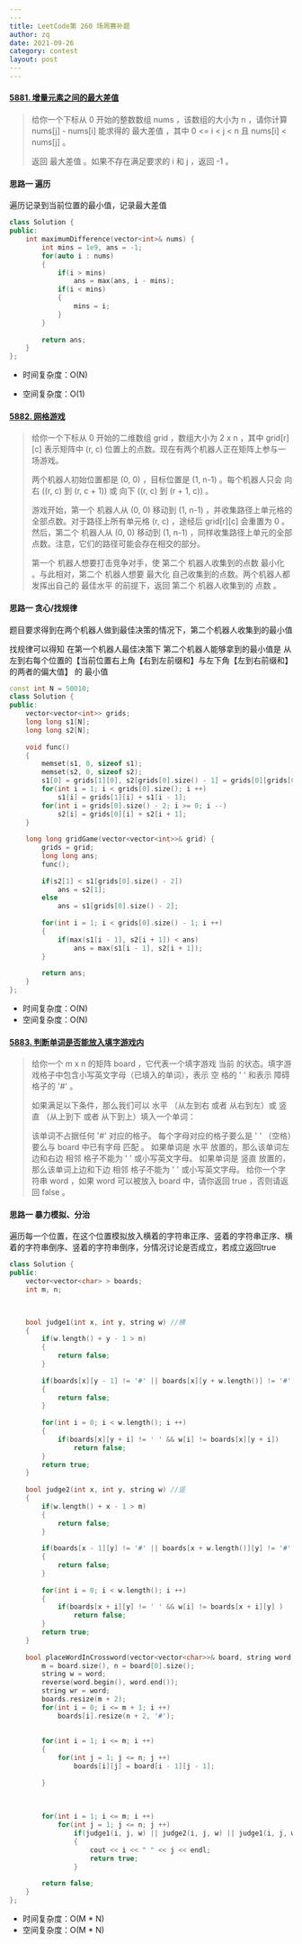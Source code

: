 ```yaml
---
​---
title: LeetCode第 260 场周赛补题
author: zq
date: 2021-09-26
category: contest
layout: post
​---
---
```


#### [5881. 增量元素之间的最大差值](https://leetcode-cn.com/problems/maximum-difference-between-increasing-elements/)

> 给你一个下标从 0 开始的整数数组 nums ，该数组的大小为 n ，请你计算 nums[j] - nums[i] 能求得的 最大差值 ，其中 0 <= i < j < n 且 nums[i] < nums[j] 。
>
> 返回 最大差值 。如果不存在满足要求的 i 和 j ，返回 -1 。
>

####  思路一	遍历

遍历记录到当前位置的最小值，记录最大差值

```c++
class Solution {
public:
    int maximumDifference(vector<int>& nums) {
        int mins = 1e9, ans = -1;
        for(auto i : nums)
        {
            if(i > mins)
                ans = max(ans, i - mins);
            if(i < mins)
            {
                mins = i;
            }
        }
        
        return ans;
    }
};
```



- 时间复杂度：O(N)

- 空间复杂度：O(1)

  

#### [5882. 网格游戏](https://leetcode-cn.com/problems/grid-game/)

> 给你一个下标从 0 开始的二维数组 grid ，数组大小为 2 x n ，其中 grid[r][c] 表示矩阵中 (r, c) 位置上的点数。现在有两个机器人正在矩阵上参与一场游戏。
>
> 两个机器人初始位置都是 (0, 0) ，目标位置是 (1, n-1) 。每个机器人只会 向右 ((r, c) 到 (r, c + 1)) 或 向下 ((r, c) 到 (r + 1, c)) 。
>
> 游戏开始，第一个 机器人从 (0, 0) 移动到 (1, n-1) ，并收集路径上单元格的全部点数。对于路径上所有单元格 (r, c) ，途经后 grid[r][c] 会重置为 0 。然后，第二个 机器人从 (0, 0) 移动到 (1, n-1) ，同样收集路径上单元的全部点数。注意，它们的路径可能会存在相交的部分。
>
> 第一个 机器人想要打击竞争对手，使 第二个 机器人收集到的点数 最小化 。与此相对，第二个 机器人想要 最大化 自己收集到的点数。两个机器人都发挥出自己的 最佳水平 的前提下，返回 第二个 机器人收集到的 点数 。
>

####  思路一	贪心/找规律

题目要求得到在两个机器人做到最佳决策的情况下，第二个机器人收集到的最小值

找规律可以得知 在第一个机器人最佳决策下 第二个机器人能够拿到的最小值是 从左到右每个位置的【当前位置右上角【右到左前缀和】与左下角【左到右前缀和】的两者的偏大值】 的 最小值

```c++
const int N = 50010;
class Solution {
public:
    vector<vector<int>> grids;
    long long s1[N];
    long long s2[N];
    
    void func()
    {
        memset(s1, 0, sizeof s1);
        memset(s2, 0, sizeof s2);
        s1[0] = grids[1][0], s2[grids[0].size() - 1] = grids[0][grids[0].size() - 1];
        for(int i = 1; i < grids[0].size(); i ++)
            s1[i] = grids[1][i] + s1[i - 1];
        for(int i = grids[0].size() - 2; i >= 0; i --)
            s2[i] = grids[0][i] + s2[i + 1];
    }
    
    long long gridGame(vector<vector<int>>& grid) {
        grids = grid;
        long long ans;
        func();
        
        if(s2[1] < s1[grids[0].size() - 2])
            ans = s2[1];
        else
            ans = s1[grids[0].size() - 2];
        
        for(int i = 1; i < grids[0].size() - 1; i ++)
        {
            if(max(s1[i - 1], s2[i + 1]) < ans)
                ans = max(s1[i - 1], s2[i + 1]);
        }
        
        return ans;
    }
};
```



- 时间复杂度：O(N)
- 空间复杂度：O(N)



#### [5883. 判断单词是否能放入填字游戏内](https://leetcode-cn.com/problems/check-if-word-can-be-placed-in-crossword/)

> 给你一个 m x n 的矩阵 board ，它代表一个填字游戏 当前 的状态。填字游戏格子中包含小写英文字母（已填入的单词），表示 空 格的 ' ' 和表示 障碍 格子的 '#' 。
>
> 如果满足以下条件，那么我们可以 水平 （从左到右 或者 从右到左）或 竖直 （从上到下 或者 从下到上）填入一个单词：
>
> 该单词不占据任何 '#' 对应的格子。
> 每个字母对应的格子要么是 ' ' （空格）要么与 board 中已有字母 匹配 。
> 如果单词是 水平 放置的，那么该单词左边和右边 相邻 格子不能为 ' ' 或小写英文字母。
> 如果单词是 竖直 放置的，那么该单词上边和下边 相邻 格子不能为 ' ' 或小写英文字母。
> 给你一个字符串 word ，如果 word 可以被放入 board 中，请你返回 true ，否则请返回 false 。

####  思路一	暴力模拟、分治

遍历每一个位置，在这个位置模拟放入横着的字符串正序、竖着的字符串正序、横着的字符串倒序、竖着的字符串倒序，分情况讨论是否成立，若成立返回true

```c++
class Solution {
public:
    vector<vector<char> > boards;
    int m, n;


    
    bool judge1(int x, int y, string w) //横
    {
        if(w.length() + y - 1 > n)
        {
            return false;
        }
            
        if(boards[x][y - 1] != '#' || boards[x][y + w.length()] != '#')
        {
            return false;
        }
            
        for(int i = 0; i < w.length(); i ++)
        {
            if(boards[x][y + i] != ' ' && w[i] != boards[x][y + i]) 
                return false;
        }
        return true;
    }
    
    bool judge2(int x, int y, string w) //竖
    {
        if(w.length() + x - 1 > m)
        {
            return false;
        }
            
        if(boards[x - 1][y] != '#' || boards[x + w.length()][y] != '#')
        {
            return false;
        }
           
        for(int i = 0; i < w.length(); i ++)
        {
            if(boards[x + i][y] != ' ' && w[i] != boards[x + i][y] )
                return false;
        }
        return true;
    }
        
    bool placeWordInCrossword(vector<vector<char>>& board, string word) {
        m = board.size(), n = board[0].size();
        string w = word;
        reverse(word.begin(), word.end());
        string wr = word;
        boards.resize(m + 2);
        for(int i = 0; i <= m + 1; i ++)
            boards[i].resize(n + 2, '#');
        
        
        for(int i = 1; i <= m; i ++)
        {
            for(int j = 1; j <= n; j ++)
                boards[i][j] = board[i - 1][j - 1];
            
        }
        
    
        
        for(int i = 1; i <= m; i ++)
            for(int j = 1; j <= n; j ++)
                if(judge1(i, j, w) || judge2(i, j, w) || judge1(i, j, wr) || judge2(i, j, wr))
                {
                    cout << i << " " << j << endl;
                    return true;
                }
                    
        return false;
    }
};
```



- 时间复杂度：O(M * N)
- 空间复杂度：O(M * N)

